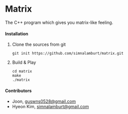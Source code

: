 Matrix
=====

The C++ program which gives you matrix-like feeling.

#### Installation

1.  Clone the sources from git

    ```
    git init https://github.com/simnalamburt/matrix.git
    ```

1.  Build & Play

    ```
    cd matrix
    make
    ./matrix
    ```

#### Contributors
* Joon, guswns0528@gmail.com
* Hyeon Kim, simnalamburt@gmail.com
